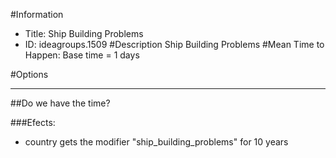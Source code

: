 #Information
 - Title: Ship Building Problems
 - ID: ideagroups.1509
#Description
Ship Building Problems
#Mean Time to Happen:
Base time = 1 days

#Options

___
##Do we have the time?

###Efects:<ul><li>country gets the modifier "ship_building_problems" for 10 years</li></ul>
